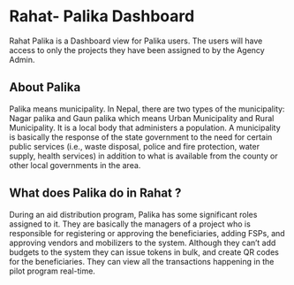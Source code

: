 # Rahat- Palika Dashboard

Rahat Palika is a Dashboard view for Palika users. The users will have access to only the projects they have been assigned to by the Agency Admin. 

## About Palika 
Palika means municipality. In Nepal, there are two types of the municipality: Nagar palika and Gaun palika which means Urban Municipality and Rural Municipality. It is a local body that administers a population. A municipality is basically the response of the state government to the need for certain public services (i.e., waste disposal, police and fire protection, water supply, health services) in addition to what is available from the county or other local governments in the area.

## What does Palika do in Rahat ?

During an aid distribution program, Palika has some significant roles assigned to it. They are basically the managers of a project who is responsible for registering or approving the beneficiaries, adding FSPs, and approving vendors and mobilizers to the system. Although they can’t add budgets to the system they can issue tokens in bulk, and create QR codes for the beneficiaries. They can view all the transactions happening in the pilot program real-time. 
